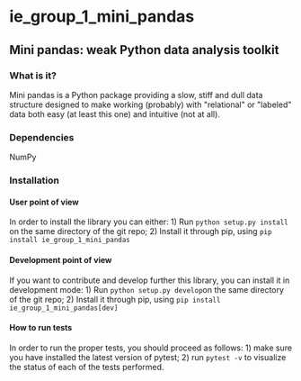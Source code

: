 # ie_group_1_mini_pandas

## Mini pandas: weak Python data analysis toolkit

### What is it?
Mini pandas is a Python package providing a slow, stiff and dull data structure designed to make working (probably) with "relational" or "labeled" data both easy (at least this one) and intuitive (not at all).

### Dependencies
NumPy

### Installation

#### User point of view
In order to install the library you can either:
    1) Run `python setup.py install` on the same directory of the git repo;
    2) Install it through pip, using `pip install ie_group_1_mini_pandas`

#### Development point of view
If you want to contribute and develop further this library, you can install it in development mode:
    1) Run `python setup.py develop`on the same directory of the git repo;
    2) Install it through pip, using `pip install ie_group_1_mini_pandas[dev]`

#### How to run tests
In order to run the proper tests, you should proceed as follows:
    1) make sure you have installed the latest version of pytest;
    2) run `pytest -v` to visualize the status of each of the tests performed.